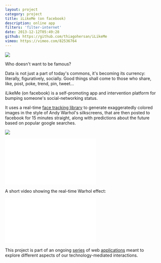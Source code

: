 ```yaml
---
layout: project
category: project
title: iLikeMe (on facebook)
description: online app
filters: 'filter-internet'
date: 2013-12-12T05:49:28
github: https://github.com/thiagohersan/iLikeMe
vimeo: https://vimeo.com/82536764
---
```

![](/images/projects/ilikeme-on-facebook/fb-understandThisPhoto.png)

Who doesn't want to be famous?

Data is not just a part of today's commons, it's becoming its currency: literally, figuratively, socially. Good things shall come to those who share, like, post, poke, trend, pin, tweet...

iLikeMe (on facebook) is a self-promoting app and intervention platform for bumping someone's social-networking status.

It uses a real-time [face tracking library](https://github.com/kylemcdonald/ofxFaceTracker) to generate exaggeratedly colored images in the style of Andy Warhol's silkscreens, that are then posted to facebook for 15 minutes straight, along with predictions about the future based on popular google searches.

![](/images/projects/ilikeme-on-facebook/fb-lookBrazilian.png)

<div class="video-wrapper video-wrapper-16x9">
    <iframe src="//player.vimeo.com/video/82536764" frameborder="0" webkitallowfullscreen="" mozallowfullscreen="" allowfullscreen=""></iframe>
</div>

A short video showing the real-time Warhol effect:

<div class="video-wrapper video-wrapper-16x9">
    <iframe src="//player.vimeo.com/video/82446848" frameborder="0" webkitallowfullscreen="" mozallowfullscreen="" allowfullscreen=""></iframe>
</div>

This project is part of an ongoing [series](/project/ilikeyou-on-facebook/) of web [applications](/project/ulikeme-on-facebook/) meant to explore different aspects of our technology-mediated interactions.
